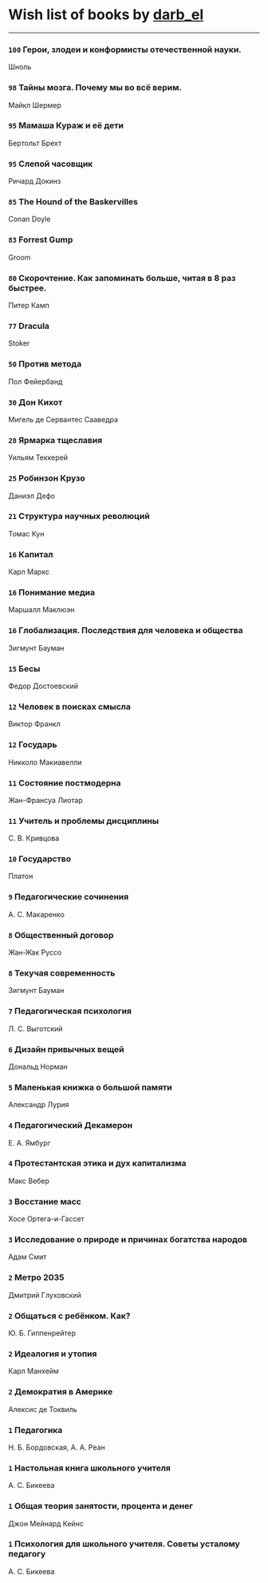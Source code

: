 # Wish list of books by [darb_el](http://vk.com/id184135339)
---

### `100` Герои, злодеи и конформисты отечественной науки.
Шноль

### `98` Тайны мозга. Почему мы во всё верим.
Майкл Шермер

### `95` Мамаша Кураж и её дети
Бертольт Брехт

### `95` Слепой часовщик
Ричард Докинз

### `85` The Hound of the Baskervilles
Conan Doyle

### `83` Forrest Gump
Groom

### `80` Скорочтение. Как запоминать больше, читая в 8 раз быстрее.
Питер Камп

### `77` Dracula
Stoker

### `50` Против метода
Пол Фейербанд

### `30` Дон Кихот
Мигель де Сервантес Сааведра

### `28` Ярмарка тщеславия
Уильям Теккерей

### `25` Робинзон Крузо
Даниэл Дефо

### `21` Структура научных революций
Томас Кун

### `16` Капитал
Карл Маркс

### `16` Понимание медиа
Маршалл Маклюэн

### `16` Глобализация. Последствия для человека и общества
Зигмунт Бауман

### `15` Бесы
Федор Достоевский

### `12` Человек в поисках смысла
Виктор Франкл

### `12` Государь
Никколо Макиавелли

### `11` Состояние постмодерна
Жан-Франсуа Лиотар

### `11` Учитель и проблемы дисциплины
С. В. Кривцова

### `10` Государство
Платон

### `9` Педагогические сочинения
А. С. Макаренко

### `8` Общественный договор
Жан-Жак Руссо

### `8` Текучая современность
Зигмунт Бауман

### `7` Педагогическая психология
Л. С. Выготский

### `6` Дизайн привычных вещей
Дональд Норман

### `5` Маленькая книжка о большой памяти
Александр Лурия

### `4` Педагогический Декамерон
Е. А. Ямбург

### `4` Протестантская этика и дух капитализма
Макс Вебер

### `3` Восстание масс
Хосе Ортега-и-Гассет

### `3` Исследование о природе и причинах богатства народов
Адам Смит

### `2` Метро 2035
Дмитрий Глуховский

### `2` Общаться с ребёнком. Как?
Ю. Б. Гиппенрейтер

### `2` Идеалогия и утопия
Карл Манхейм

### `2` Демократия в Америке
Алексис де Токвиль

### `1` Педагогика
Н. Б. Бордовская, А. А. Реан

### `1` Настольная книга школьного учителя
А. С. Бикеева

### `1` Общая теория занятости, процента и денег
Джон Мейнард Кейнс

### `1` Психология для школьного учителя. Советы усталому педагогу
А. С. Бикеева

